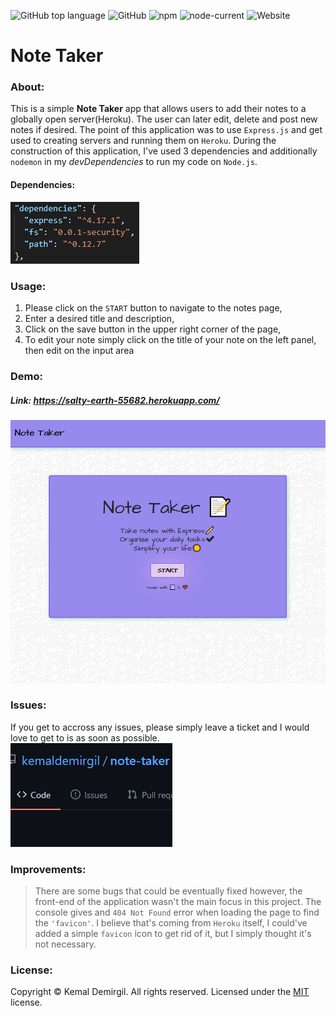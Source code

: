 ![GitHub top language](https://img.shields.io/github/languages/top/kemaldemirgil/note-taker?color=yellow&label=Javascript&logo=javascript)
![GitHub](https://img.shields.io/github/license/kemaldemirgil/note-taker?color=cyan&label=License&logo=github&logoColor=cyan)
![npm](https://img.shields.io/npm/v/npm?color=red&logo=npm)
![node-current](https://img.shields.io/node/v/jest)
![Website](https://img.shields.io/website?down_color=red&down_message=Offline&label=Website&logo=heroku&up_color=green&up_message=Online&url=https%3A%2F%2Fsalty-earth-55682.herokuapp.com%2F)
# Note Taker

### About:
This is a simple **Note Taker** app that allows users to add their notes to a globally open server(Heroku). The user can later edit, delete and post new notes if desired. The point of this application was to use `Express.js` and get used to creating servers and running them on `Heroku`. During the construction of this application, I've used 3 dependencies and additionally `nodemon` in my *devDependencies* to run my code on `Node.js`.

#### Dependencies:
![](resources/dependencies.PNG)

### Usage:
1. Please click on the `START` button to navigate to the notes page,
2. Enter a desired title and description,
3. Click on the save button in the upper right corner of the page,
4. To edit your note simply click on the title of your note on the left panel, then edit on the input area

### Demo:
##### Link: https://salty-earth-55682.herokuapp.com/
![](resources/note-demo.gif)

### Issues:
If you get to accross any issues, please simply leave a ticket and I would love to get to is as soon as possible.\
![](resources/issues-demo.gif)

### Improvements:
> There are some bugs that could be eventually fixed however, the front-end of the application wasn't the main focus in this project. The console gives and `404 Not Found` error when loading the page to find the `'favicon'`. I believe that's coming from `Heroku` itself, I could've added a simple `favicon` icon to get rid of it, but I simply thought it's not necessary.

### License:
Copyright © Kemal Demirgil. All rights reserved.
Licensed under the [MIT](https://github.com/kemaldemirgil/note-taker/blob/main/LICENSE) license.
